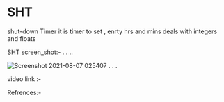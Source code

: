 # SHT
shut-down Timer
it is timer to set , enrty hrs and mins deals with integers and floats

SHT screen_shot:-
.
.
..





![Screenshot 2021-08-07 025407](https://user-images.githubusercontent.com/77525029/131243952-d83955ad-091f-4370-96df-d8d7a4d3abcc.png)
.
.
.

video link :-

Refrences:-

